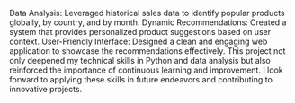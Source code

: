 Data Analysis: Leveraged historical sales data to identify popular products globally, by country, and by month.
Dynamic Recommendations: Created a system that provides personalized product suggestions based on user context.
User-Friendly Interface: Designed a clean and engaging web application to showcase the recommendations effectively.
This project not only deepened my technical skills in Python and data analysis but also reinforced the importance of continuous learning and improvement. I look forward to applying these skills in future endeavors and contributing to innovative projects.
